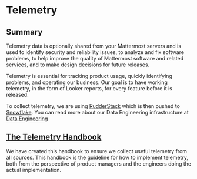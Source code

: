 # Telemetry

## Summary

Telemetry data is optionally shared from your Mattermost servers and is used to identify security and reliability issues, to analyze and fix software problems, to help improve the quality of Mattermost software and related services, and to make design decisions for future releases.

Telemetry is essential for tracking product usage, quickly identifying problems, and operating our business. Our goal is to have working telemetry, in the form of Looker reports, for every feature before it is released.

To collect telemetry, we are using [RudderStack](https://rudderstack.com/) which is then pushed to [Snowflake](https://www.snowflake.com/). You can read more about our Data Engineering infrastructure at [Data Engineering](https://handbook.mattermost.com/operations/business-operations/data-engineering)

## [The Telemetry Handbook](https://docs.google.com/document/d/1CJeMFxnwUq8njKd3S3zxnfqrwUz8zNDsTmUAYqgy_uo/edit?usp=sharing)

We have created this handbook to ensure we collect useful telemetry from all sources. This handbook is the guideline for how to implement telemetry, both from the perspective of product managers and the engineers doing the actual implementation.


